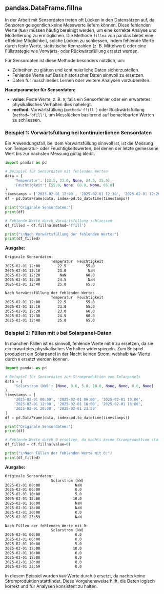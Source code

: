 ## pandas.DataFrame.fillna

In der Arbeit mit Sensordaten treten oft Lücken in den Datensätzen auf, da Sensoren gelegentlich keine Messwerte liefern können. Diese fehlenden Werte (`NaN`) müssen häufig bereinigt werden, um eine korrekte Analyse und Modellierung zu ermöglichen. Die Methode `fillna` von pandas bietet eine effektive Möglichkeit, solche Lücken zu schliessen, indem fehlende Werte durch feste Werte, statistische Kennzahlen (z. B. Mittelwert) oder eine Füllstrategie wie Vorwärts- oder Rückwärtsfüllung ersetzt werden.

Für Sensordaten ist diese Methode besonders nützlich, um:
- Zeitreihen zu glätten und kontinuierliche Daten sicherzustellen.
- Fehlende Werte auf Basis historischer Daten sinnvoll zu ersetzen.
- Daten für maschinelles Lernen oder weitere Analysen vorzubereiten.

**Hauptparameter für Sensordaten:**
- **value**: Feste Werte, z. B. `0`, falls ein Sensorfehler oder ein erwartetes physikalisches Verhalten dies nahelegt.
- **method**: Vorwärtsfüllung (`method='ffill'`) oder Rückwärtsfüllung (`method='bfill'`), um Messlücken basierend auf benachbarten Werten zu schliessen.

### Beispiel 1: Vorwärtsfüllung bei kontinuierlichen Sensordaten  
Ein Anwendungsfall, bei dem Vorwärtsfüllung sinnvoll ist, ist die Messung von Temperatur- oder Feuchtigkeitswerten, bei denen der letzte gemessene Wert bis zur nächsten Messung gültig bleibt.

```python
import pandas as pd

# Beispiel für Sensordaten mit fehlenden Werten
data = {
    'Temperatur': [22.5, 23.0, None, 24.5, 25.0],
    'Feuchtigkeit': [55.0, None, 60.0, None, 65.0]
}
timestamps = ['2025-02-01 12:00', '2025-02-01 12:10', '2025-02-01 12:20', '2025-02-01 12:30', '2025-02-01 12:40']
df = pd.DataFrame(data, index=pd.to_datetime(timestamps))

print("Originale Sensordaten:")
print(df)

# Fehlende Werte durch Vorwärtsfüllung schliessen
df_filled = df.fillna(method='ffill')

print("\nNach Vorwärtsfüllung der fehlenden Werte:")
print(df_filled)
```

**Ausgabe:**
```txt
Originale Sensordaten:
                     Temperatur  Feuchtigkeit
2025-02-01 12:00        22.5         55.0
2025-02-01 12:10        23.0          NaN
2025-02-01 12:20         NaN         60.0
2025-02-01 12:30        24.5          NaN
2025-02-01 12:40        25.0         65.0

Nach Vorwärtsfüllung der fehlenden Werte:
                     Temperatur  Feuchtigkeit
2025-02-01 12:00        22.5         55.0
2025-02-01 12:10        23.0         55.0
2025-02-01 12:20        23.0         60.0
2025-02-01 12:30        24.5         60.0
2025-02-01 12:40        25.0         65.0
```

### Beispiel 2: Füllen mit `0` bei Solarpanel-Daten  
In manchen Fällen ist es sinnvoll, fehlende Werte mit `0` zu ersetzen, da sie ein erwartetes physikalisches Verhalten widerspiegeln. Zum Beispiel produziert ein Solarpanel in der Nacht keinen Strom, weshalb `NaN`-Werte durch `0` ersetzt werden können.

```python
import pandas as pd

# Beispiel für Sensordaten zur Stromproduktion von Solarpanels
data = {
    'Solarstrom (kW)': [None, 0.0, 5.0, 10.0, None, None, 0.0, None]
}
timestamps = [
    '2025-02-01 00:00', '2025-02-01 06:00', '2025-02-01 10:00', 
    '2025-02-01 12:00', '2025-02-01 16:00', '2025-02-01 18:00', 
    '2025-02-01 20:00', '2025-02-01 23:59'
]
df = pd.DataFrame(data, index=pd.to_datetime(timestamps))

print("Originale Sensordaten:")
print(df)

# Fehlende Werte durch 0 ersetzen, da nachts keine Stromproduktion stattfindet
df_filled = df.fillna(value=0)

print("\nNach Füllen der fehlenden Werte mit 0:")
print(df_filled)
```

**Ausgabe:**
```txt
Originale Sensordaten:
                     Solarstrom (kW)
2025-02-01 00:00                NaN
2025-02-01 06:00                0.0
2025-02-01 10:00                5.0
2025-02-01 12:00               10.0
2025-02-01 16:00                NaN
2025-02-01 18:00                NaN
2025-02-01 20:00                0.0
2025-02-01 23:59                NaN

Nach Füllen der fehlenden Werte mit 0:
                     Solarstrom (kW)
2025-02-01 00:00                0.0
2025-02-01 06:00                0.0
2025-02-01 10:00                5.0
2025-02-01 12:00               10.0
2025-02-01 16:00                0.0
2025-02-01 18:00                0.0
2025-02-01 20:00                0.0
2025-02-01 23:59                0.0
```

In diesem Beispiel wurden `NaN`-Werte durch `0` ersetzt, da nachts keine Stromproduktion stattfindet. Diese Vorgehensweise hilft, die Daten logisch korrekt und für Analysen konsistent zu halten.